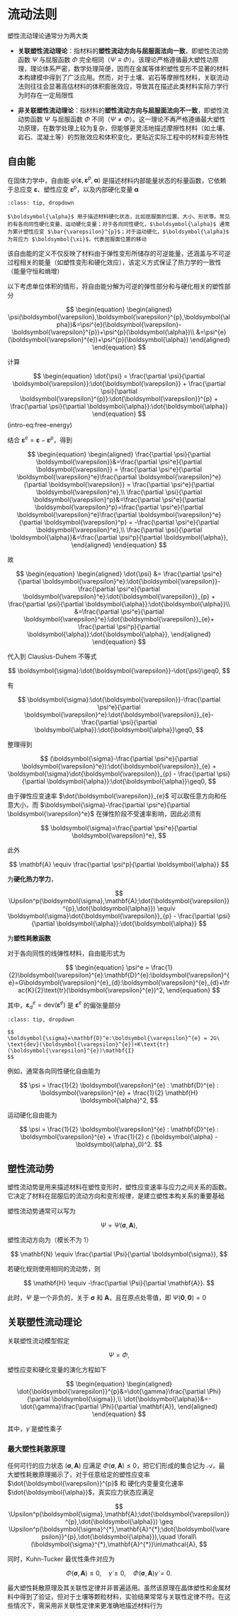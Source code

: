 # 流动法则

塑性流动理论通常分为两大类

- **关联塑性流动理论**：指材料的**塑性流动方向与屈服面法向一致**，即塑性流动势函数 $\Psi$ 与屈服函数 $\Phi$ 完全相同（$\Psi\equiv\Phi$）。该理论严格遵循最大塑性功原理，理论体系严密，数学处理简便，因而在金属等体积塑性变形不显著的材料本构建模中得到了广泛应用。然而，对于土壤、岩石等摩擦性材料，关联流动法则往往会显著高估材料的体积膨胀效应，导致其在描述此类材料实际力学行为时存在一定局限性

- **非关联塑性流动理论**：指材料的**塑性流动方向与屈服面法向不一致**，即塑性流动势函数 $\Psi$ 与屈服函数 $\Phi$ 不同（$\Psi\neq \Phi$）。这一理论不再严格遵循最大塑性功原理，在数学处理上较为复杂，但能够更灵活地描述摩擦性材料（如土壤、岩石、混凝土等）的剪胀效应和体积变化，更贴近实际工程中的材料变形特性

## 自由能

在固体力学中，自由能 $\psi(\boldsymbol{\varepsilon},\boldsymbol{\varepsilon}^{p},\boldsymbol{\alpha})$ 是描述材料内部能量状态的标量函数，它依赖于总应变 $\boldsymbol{\varepsilon}$、塑性应变 $\boldsymbol{\varepsilon}^{p}$，以及内部硬化变量 $\boldsymbol{\alpha}$

```{note} 
:class: tip, dropdown

$\boldsymbol{\alpha}$ 用于描述材料硬化状态，比如屈服面的位置、大小、形状等。常见的有各向同性硬化变量、运动硬化变量；对于各向同性硬化，$\boldsymbol{\alpha}$ 通常为累计塑性应变 $\bar{\varepsilon}^{p}$；对于运动硬化，$\boldsymbol{\alpha}$ 为背应力 $\boldsymbol{\xi}$，代表屈服面位置的移动

```

该自由能的定义不仅反映了材料由于弹性变形所储存的可逆能量，还涵盖与不可逆过程相关的能量（如塑性变形和硬化效应），该定义方式保证了热力学的一致性（能量守恒和熵增）

以下考虑单位体积的情形，将自由能分解为可逆的弹性部分和与硬化相关的塑性部分

$$
\begin{equation}
\begin{aligned}
\psi(\boldsymbol{\varepsilon},\boldsymbol{\varepsilon}^{p},\boldsymbol{\alpha})&=\psi^{e}(\boldsymbol{\varepsilon}-\boldsymbol{\varepsilon}^{p})+\psi^{p}(\boldsymbol{\alpha})\\
&=\psi^{e}(\boldsymbol{\varepsilon}^{e})+\psi^{p}(\boldsymbol{\alpha})
\end{aligned}
\end{equation}
$$

计算

$$
\begin{equation}
\dot{\psi} = \frac{\partial \psi}{\partial \boldsymbol{\varepsilon}}:\dot{\boldsymbol{\varepsilon}} + \frac{\partial \psi}{\partial \boldsymbol{\varepsilon}^{p}}:\dot{\boldsymbol{\varepsilon}}^{p} + \frac{\partial \psi}{\partial \boldsymbol{\alpha}}:\dot{\boldsymbol{\alpha}}
\end{equation}
$$ (intro-eq:free-energy)

结合 $\boldsymbol{\varepsilon}^{e} = \boldsymbol{\varepsilon} - \boldsymbol{\varepsilon}^{p}$，得到

$$
\begin{equation}
\begin{aligned}
\frac{\partial \psi}{\partial \boldsymbol{\varepsilon}}&=\frac{\partial \psi^e}{\partial \boldsymbol{\varepsilon}} = \frac{\partial \psi^e}{\partial \boldsymbol{\varepsilon}^e}\frac{\partial \boldsymbol{\varepsilon}^e}{\partial \boldsymbol{\varepsilon}} = \frac{\partial \psi^e}{\partial \boldsymbol{\varepsilon}^e},\\
\frac{\partial \psi}{\partial \boldsymbol{\varepsilon}^p}&=\frac{\partial \psi^e}{\partial \boldsymbol{\varepsilon}^p}=\frac{\partial \psi^e}{\partial \boldsymbol{\varepsilon}^e}\frac{\partial \boldsymbol{\varepsilon}^e}{\partial \boldsymbol{\varepsilon}^p} = -\frac{\partial \psi^e}{\partial \boldsymbol{\varepsilon}^e},\\
\frac{\partial \psi}{\partial \boldsymbol{\alpha}}&=\frac{\partial \psi^p}{\partial \boldsymbol{\alpha}},
\end{aligned}
\end{equation}
$$

故

$$
\begin{equation}
\begin{aligned}
\dot{\psi} &= \frac{\partial \psi^e}{\partial \boldsymbol{\varepsilon}^e}:\dot{\boldsymbol{\varepsilon}}-\frac{\partial \psi^e}{\partial \boldsymbol{\varepsilon}^e}:\dot{\boldsymbol{\varepsilon}}_{p} + \frac{\partial \psi}{\partial \boldsymbol{\alpha}}:\dot{\boldsymbol{\alpha}}\\
&=\frac{\partial \psi^e}{\partial \boldsymbol{\varepsilon}^e}:\dot{\boldsymbol{\varepsilon}}_{e}+ \frac{\partial \psi^p}{\partial \boldsymbol{\alpha}}:\dot{\boldsymbol{\alpha}},
\end{aligned}
\end{equation}
$$

代入到 Clausius-Duhem 不等式

$$
\boldsymbol{\sigma}:\dot{\boldsymbol{\varepsilon}}-\dot{\psi}\geq0,
$$

有

$$
\boldsymbol{\sigma}:\dot{\boldsymbol{\varepsilon}}-\frac{\partial \psi^e}{\partial \boldsymbol{\varepsilon}^e}:\dot{\boldsymbol{\varepsilon}}_{e}- \frac{\partial \psi}{\partial \boldsymbol{\alpha}}:\dot{\boldsymbol{\alpha}}\geq0,
$$

整理得到

$$
(\boldsymbol{\sigma}-\frac{\partial \psi^e}{\partial \boldsymbol{\varepsilon}^e}):\dot{\boldsymbol{\varepsilon}}_{e} + \boldsymbol{\sigma}\dot{\boldsymbol{\varepsilon}}_{p} - \frac{\partial \psi}{\partial \boldsymbol{\alpha}}:\dot{\boldsymbol{\alpha}}\geq0,
$$

由于弹性应变速率 $\dot{\boldsymbol{\varepsilon}}_{e}$ 可以取任意方向和任意大小，而 $\boldsymbol{\sigma}-\frac{\partial \psi^e}{\partial \boldsymbol{\varepsilon}^e}$ 在弹性阶段不受速率影响，因此必须有

$$
\boldsymbol{\sigma}=\frac{\partial \psi^e}{\partial \boldsymbol{\varepsilon}^e},
$$

此外

$$
\mathbf{A} \equiv \frac{\partial \psi^p}{\partial \boldsymbol{\alpha}}
$$

为**硬化热力学力**，

$$
\Upsilon^p(\boldsymbol{\sigma},\mathbf{A};\dot{\boldsymbol{\varepsilon}}^{p},\dot{\boldsymbol{\alpha}}) \equiv \boldsymbol{\sigma}\dot{\boldsymbol{\varepsilon}}_{p} - \frac{\partial \psi}{\partial \boldsymbol{\alpha}}:\dot{\boldsymbol{\alpha}}
$$

为**塑性耗散函数**

对于各向同性的线弹性材料，自由能形式为

$$
\begin{equation}
\psi^e = \frac{1}{2}\boldsymbol{\varepsilon}^{e}:\mathbf{D}^{e}:\boldsymbol{\varepsilon}^{e}=G\boldsymbol{\varepsilon}^{e}_{d}:\boldsymbol{\varepsilon}^{e}_{d}+\frac{K}{2}\text{tr}(\boldsymbol{\varepsilon}^{e})^2,
\end{equation}
$$

其中，$\boldsymbol{\varepsilon}^{e}_{d} = \text{dev}(\boldsymbol{\varepsilon}^{e})$ 是 $\boldsymbol{\varepsilon}^{e}$ 的偏张量部分

```{note} 
:class: tip, dropdown

$$
\boldsymbol{\sigma}=\mathbf{D}^e:\boldsymbol{\varepsilon}^{e} = 2G\ \text{dev}(\boldsymbol{\varepsilon}^{e})+K\text{tr}(\boldsymbol{\varepsilon}^{e})\mathbf{I}
$$
```

例如，通常各向同性硬化自由能为

$$
\psi = \frac{1}{2} \boldsymbol{\varepsilon}^{e} : \mathbf{D}^{e} : \boldsymbol{\varepsilon}^{e} + \frac{1}{2} \mathbf{H} \boldsymbol{\alpha}^2,
$$

运动硬化自由能为

$$
\psi = \frac{1}{2} \boldsymbol{\varepsilon}^{e} : \mathbf{D}^{e} : \boldsymbol{\varepsilon}^{e} + \frac{1}{2} c (\boldsymbol{\alpha} - \boldsymbol{\alpha}_0)^2.
$$

## 塑性流动势

塑性流动势是用来描述材料在塑性变形时，塑性应变速率与应力之间关系的函数。它决定了材料在屈服后的流动方向和变形规律，是建立塑性本构关系的重要基础

塑性流动势通常可以写为

$$
\Psi=\Psi(\boldsymbol{\sigma},\mathbf{A}),
$$

塑性流动方向为（模长不为 $1$）

$$
\mathbf{N} \equiv \frac{\partial \Psi}{\partial \boldsymbol{\sigma}},
$$

若硬化规则使用相同的流动势，则

$$
\mathbf{H} \equiv -\frac{\partial \Psi}{\partial \mathbf{A}}.
$$

此时，$\Psi$ 是一个非负的，关于 $\boldsymbol{\sigma}$ 和 $\mathbf{A}$，且在原点处零值，即 $\Psi(\mathbf{0},\mathbf{0}) = 0$

## 关联塑性流动理论

关联塑性流动模型假定

$$
\Psi = \Phi,
$$

塑性应变和硬化变量的演化方程如下

$$
\begin{equation}
\begin{aligned}
\dot{\boldsymbol{\varepsilon}}^{p}&=\dot{\gamma}\frac{\partial \Phi}{\partial \boldsymbol{\sigma}},\\
\dot{\boldsymbol{\alpha}}&=-\dot{\gamma}\frac{\partial \Phi}{\partial \mathbf{A}},
\end{aligned}
\end{equation}
$$

其中，$\dot{\gamma}$ 是塑性乘子

### 最大塑性耗散原理

任何可行的应力状态 $(\boldsymbol{\sigma},\mathbf{A})$ 应满足 $\Phi(\boldsymbol{\sigma},\mathbf{A}) \leq 0$，把它们形成的集合记为 $\mathcal{A}$，最大塑性耗散原理揭示了，对于任意给定的塑性应变率 $\dot{\boldsymbol{\varepsilon}}^{p}$ 和 硬化内变量变化速率 $\dot{\boldsymbol{\alpha}}$，真实应力状态应满足

$$
\Upsilon^p(\boldsymbol{\sigma},\mathbf{A};\dot{\boldsymbol{\varepsilon}}^{p},\dot{\boldsymbol{\alpha}}) \geq \Upsilon^p(\boldsymbol{\sigma}^{*},\mathbf{A}^{*};\dot{\boldsymbol{\varepsilon}}^{p},\dot{\boldsymbol{\alpha}}),\quad \forall\ (\boldsymbol{\sigma}^{*},\mathbf{A}^{*})\in\mathcal{A},
$$

同时，Kuhn-Tucker 最优性条件对应为

$$
\Phi(\boldsymbol{\sigma},\mathbf{A}) \leq 0,\quad \dot{\gamma}\geq0,\quad \Phi(\boldsymbol{\sigma},\mathbf{A})\dot{\gamma}=0.
$$

最大塑性耗散原理及其关联性定律并非普遍适用。虽然该原理在晶体塑性和金属材料中得到了验证，但对于土壤等颗粒材料，实验结果常常与关联性定律不符。在这些情况下，需采用非关联性定律来更准确地描述材料行为
